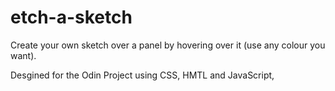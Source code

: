 ﻿# etch-a-sketch
Create your own sketch over a panel by hovering over it (use any colour you want).

Desgined for the Odin Project using CSS, HMTL and JavaScript,
